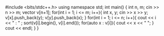 #include <bits/stdc++.h>
using namespace std;
int main() 
{
  int n, m;
  cin >> n >> m;
  vector<int> v[n+1];
  for(int i = 1; i <= m; i++){
    int x, y; cin >> x >> y;
    v[x].push_back(y);
    v[y].push_back(x);
  }
  for(int i = 1; i <= n; i++){
    cout << i << " : " ;
    sort(v[i].begin(), v[i].end());
    for(auto x : v[i]){
      cout << x << " ";
    }
    cout << endl;
  }
}
